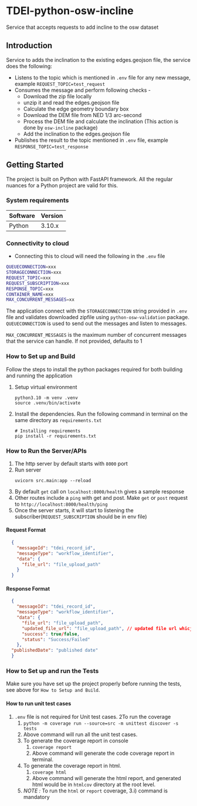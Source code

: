 # TDEI-python-osw-incline
Service that accepts requests to add incline to the osw dataset

## Introduction 
Service to adds the inclination to the existing edges.geojson file, the service does the following:
- Listens to the topic which is mentioned in `.env` file for any new message, example  `REQUEST_TOPIC=test_request` 
- Consumes the message and perform following checks - 
  - Download the zip file locally 
  - unzip it and read the edges.geojson file
  - Calculate the edge geometry boundary box
  - Download the DEM file from NED 1/3 arc-second
  - Process the DEM file and calculate the inclination (This action is done by `osw-incline` package)
  - Add the inclination to the edges.geojson file 
- Publishes the result to the topic mentioned in `.env` file, example `RESPONSE_TOPIC=test_response`

## Getting Started
The project is built on Python with FastAPI framework. All the regular nuances for a Python project are valid for this.

### System requirements
| Software   | Version |
|------------|---------|
| Python     | 3.10.x  |


### Connectivity to cloud
- Connecting this to cloud will need the following in the `.env` file

```bash
QUEUECONNECTION=xxx
STORAGECONNECTION=xxx
REQUEST_TOPIC=xxx
REQUEST_SUBSCRIPTION=xxx
RESPONSE_TOPIC=xxx
CONTAINER_NAME=xxx
MAX_CONCURRENT_MESSAGES=xx
```

The application connect with the `STORAGECONNECTION` string provided in `.env` file and validates downloaded zipfile using `python-osw-validation` package.
`QUEUECONNECTION` is used to send out the messages and listen to messages.

`MAX_CONCURRENT_MESSAGES` is the maximum number of concurrent messages that the service can handle. If not provided, defaults to 1

### How to Set up and Build
Follow the steps to install the python packages required for both building and running the application

1. Setup virtual environment
    ```
    python3.10 -m venv .venv
    source .venv/bin/activate
    ```

2. Install the dependencies. Run the following command in terminal on the same directory as `requirements.txt`
    ```
    # Installing requirements
    pip install -r requirements.txt
    ```
### How to Run the Server/APIs   

1. The http server by default starts with `8000` port
2. Run server
    ```
    uvicorn src.main:app --reload
    ```
3. By default `get` call on `localhost:8000/health` gives a sample response
4. Other routes include a `ping` with get and post. Make `get` or `post` request to `http://localhost:8000/health/ping`
5. Once the server starts, it will start to listening the subscriber(`REQUEST_SUBSCRIPTION` should be in env file)

#### Request Format
```json
  {
    "messageId": "tdei_record_id",
    "messageType": "workflow_identifier",
    "data": {
      "file_url": "file_upload_path"
    } 
  }
```

#### Response Format
```json
  {
    "messageId": "tdei_record_id",
    "messageType": "workflow_identifier",
    "data": {
      "file_url": "file_upload_path",
      "updated_file_url": "file_upload_path", // updated file url whicjh contains the inclination added
      "success": true/false,
      "status": "Success/Failed"
    },
  "publishedDate": "published date"
  }
```


### How to Set up and run the Tests

Make sure you have set up the project properly before running the tests, see above for `How to Setup and Build`.


#### How to run unit test cases
1. `.env` file is not required for Unit test cases.
2To run the coverage
   1. `python -m coverage run --source=src -m unittest discover -s tests`
   2. Above command will run all the unit test cases.
   3. To generate the coverage report in console
      1. `coverage report`
      2. Above command will generate the code coverage report in terminal. 
   4. To generate the coverage report in html.
      1. `coverage html`
      2. Above command will generate the html report, and generated html would be in `htmlcov` directory at the root level.
   5. _NOTE :_ To run the `html` or `report` coverage, 3.i) command is mandatory

